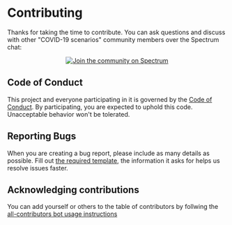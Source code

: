 # Contributing

Thanks for taking the time to contribute. You can ask questions and discuss with other "COVID-19 scenarios" community
members over the Spectrum chat:

<p align="center">
  <a href="https://spectrum.chat/covid19-scenarios/general/questions-discussions~8d49f461-a890-4beb-84f7-2d6ed0ae503a">
    <img alt="Join the community on Spectrum" src="https://withspectrum.github.io/badge/badge.svg" />
  </a>
</p>

## Code of Conduct

This project and everyone participating in it is governed by the [Code of Conduct](CODE_OF_CONDUCT.md). By
participating, you are expected to uphold this code. Unacceptable behavior won't be tolerated.

## Reporting Bugs

When you are creating a bug report, please include as many details as possible. Fill out
[the required template](https://github.com/neherlab/covid19_scenarios/blob/master/.github/ISSUE_TEMPLATE/bug_report.md),
the information it asks for helps us resolve issues faster.

## Acknowledging contributions

You can add yourself or others to the table of contributors by follwing the [all-contributors bot usage instructions](https://allcontributors.org/docs/en/bot/usage)

